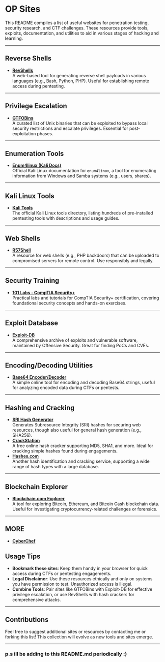 
# OP Sites

This README compiles a list of useful websites for penetration testing, security research, and CTF challenges. These resources provide tools, exploits, documentation, and utilities to aid in various stages of hacking and learning.

---

## Reverse Shells
- **[RevShells](https://www.revshells.com/)**  
  A web-based tool for generating reverse shell payloads in various languages (e.g., Bash, Python, PHP). Useful for establishing remote access during pentesting.

---

## Privilege Escalation
- **[GTFOBins](https://gtfobins.github.io/)**  
  A curated list of Unix binaries that can be exploited to bypass local security restrictions and escalate privileges. Essential for post-exploitation phases.

---

## Enumeration Tools
- **[Enum4linux (Kali Docs)](https://www.kali.org/tools/enum4linux/)**  
  Official Kali Linux documentation for `enum4linux`, a tool for enumerating information from Windows and Samba systems (e.g., users, shares).

---

## Kali Linux Tools
- **[Kali Tools](https://www.kali.org/tools/)**  
  The official Kali Linux tools directory, listing hundreds of pre-installed pentesting tools with descriptions and usage guides.

---

## Web Shells
- **[R57Shell](https://www.r57shell.net/)**  
  A resource for web shells (e.g., PHP backdoors) that can be uploaded to compromised servers for remote control. Use responsibly and legally.

---

## Security Training
- **[101 Labs - CompTIA Security+](https://www.101labs.net/comptia-security/)**  
  Practical labs and tutorials for CompTIA Security+ certification, covering foundational security concepts and hands-on exercises.

---

## Exploit Database
- **[Exploit-DB](https://www.exploit-db.com/)**  
  A comprehensive archive of exploits and vulnerable software, maintained by Offensive Security. Great for finding PoCs and CVEs.

---

## Encoding/Decoding Utilities
- **[Base64 Encoder/Decoder](https://appdevtools.com/base64-encoder-decoder)**  
  A simple online tool for encoding and decoding Base64 strings, useful for analyzing encoded data during CTFs or pentests.

---

## Hashing and Cracking
- **[SRI Hash Generator](https://www.srihash.org/)**  
  Generates Subresource Integrity (SRI) hashes for securing web resources, though also useful for general hash generation (e.g., SHA256).
- **[CrackStation](https://crackstation.net/)**  
  A free online hash cracker supporting MD5, SHA1, and more. Ideal for cracking simple hashes found during engagements.
- **[Hashes.com](https://hashes.com/en/decrypt/hash)**  
  Another hash identification and cracking service, supporting a wide range of hash types with a large database.

---

## Blockchain Explorer
- **[Blockchain.com Explorer](https://www.blockchain.com/explorer/)**  
  A tool for exploring Bitcoin, Ethereum, and Bitcoin Cash blockchain data. Useful for investigating cryptocurrency-related challenges or forensics.

---


## MORE 
- **[CyberChef](https://gchq.github.io/CyberChef/)**

## Usage Tips
- **Bookmark these sites**: Keep them handy in your browser for quick access during CTFs or pentesting engagements.
- **Legal Disclaimer**: Use these resources ethically and only on systems you have permission to test. Unauthorized access is illegal.
- **Combine Tools**: Pair sites like GTFOBins with Exploit-DB for effective privilege escalation, or use RevShells with hash crackers for comprehensive attacks.

---

## Contributions
Feel free to suggest additional sites or resources by contacting me or forking this list! This collection will evolve as new tools and sites emerge.

---
### p.s ill be adding to this README.md periodically :)
